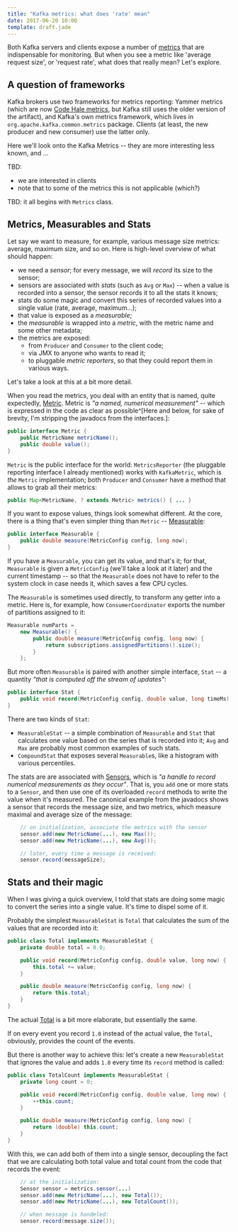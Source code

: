 ```yaml
---
title: "Kafka metrics: what does 'rate' mean"
date: 2017-06-20 10:00
template: draft.jade
---
```


Both Kafka servers and clients expose a number of [metrics] that are
indispensable for monitoring. But when you see a metric like 'average request
size', or 'request rate', what does that really mean? Let's explore.

[metrics]: http://kafka.apache.org/documentation.html#monitoring

## A question of frameworks

Kafka brokers use two frameworks for metrics reporting: Yammer
metrics (which are now [Code Hale metrics], but Kafka still
uses the older version of the artifact), and Kafka's own
metrics framework, which lives in `org.apache.kafka.common.metrics`
package. Clients (at least, the new producer and new consumer)
use the latter only.

[Code Hale metrics]: http://metrics.dropwizard.io/

Here we'll look onto the Kafka Metrics -- they are more interesting
less known, and ...

TBD:
* we are interested in clients
* note that to some of the metrics this is not applicable (which?)

TBD: it all begins with `Metrics` class.

## Metrics, Measurables and Stats

Let say we want to measure, for example, various message size metrics:
average, maximum size, and so on. Here is high-level overview of what
should happen:

* we need a *sensor*; for every message, we will *record* its 
  size to the sensor;
* sensors are associated with *stats* (such as `Avg` or `Max`) --
  when a value is recorded into a sensor, the sensor records it to all
  the stats it knows;
* stats do some magic and convert this series of recorded
  values into a single value (rate, average, maximum...);
* that value is exposed as a *measurable*;
* the *measurable* is wrapped into a *metric*, with
  the metric name and some other metadata;
* the metrics are exposed:
    * from `Producer` and `Consumer` to the client code;
    * via JMX to anyone who wants to read it;
    * to pluggable *metric reporters*, so that they could report
      them in various ways.

Let's take a look at this at a bit more detail.

When you read the metrics, you deal with an entity that
is named, quite expectedly, [Metric]. Metric is *"a named, numerical
measurement"* -- which is expressed in the code as clear as
possible^[Here and below, for sake of brevity, I'm stripping the
javadocs from the interfaces.]:

```java
public interface Metric {
    public MetricName metricName();
    public double value();
}
```

[Metric]: TBD

`Metric` is the public interface for the world: `MetricsReporter`
(the pluggable reporting interface I already mentioned) works with
`KafkaMetric`, which is *the* `Metric` implementation; both `Producer`
and `Consumer` have a method that allows to grab all their metrics:

```java
public Map<MetricName, ? extends Metric> metrics() { ... }
```

If you want to expose values, things look somewhat different. At the
core, there is a thing that's even simpler thing than `Metric`
-- [Measurable]:

```java
public interface Measurable {
    public double measure(MetricConfig config, long now);
}
```

[Measurable]: TBD

If you have a `Measurable`, you can get its value, and that's it;
for that, `Measurable` is given a `MetricConfig` (we'll take a look
at it later) and the current timestamp -- so that the
`Measurable` does not have to refer to the system clock in case
needs it, which saves a few CPU cycles.

The `Measurable` is sometimes used directly, to transform any
getter into a metric. Here is, for example, how `ConsumerCoordinator`
exports the number of partitions assigned to it:

```java
Measurable numParts =
    new Measurable() {
        public double measure(MetricConfig config, long now) {
            return subscriptions.assignedPartitions().size();
        }
    };
```

But more often `Measurable` is paired with another simple interface,
`Stat` -- a quantity *"that is computed off the stream of updates"*:

```java
public interface Stat {
    public void record(MetricConfig config, double value, long timeMs);
}
```

There are two kinds of `Stat`:
* `MeasurableStat` -- a simple combination of `Measurable` and `Stat`
  that calculates one value based on the series that is recorded into
  it; `Avg` and `Max` are probably most common examples of such stats.
* `CompoundStat` that exposes several `Measurable`s, like a histogram
  with various percentiles.

The stats are are associated with [Sensors], which is *"a handle to
record numerical measurements as they occur"*. That is, you `add` one or
more stats to a `Sensor`, and then use one of its overloaded `record`
methods to write the value when it's measured. The canonical example
from the javadocs shows a sensor that records the message size, and two
metrics, which measure maximal and average size of the message:

```java
    // on initialization, associate the metrics with the sensor
    sensor.add(new MetricName(...), new Max());
    sensor.add(new MetricName(...), new Avg());

    // later, every time a message is received:
    sensor.record(messageSize);
```

[Sensors]: TBD

## Stats and their magic

When I was giving a quick overview, I told that stats are doing
some magic to convert the series into a single value. It's time
to dispel some of it.

Probably the simplest `MeasurableStat` is `Total` that calculates
the sum of the values that are recorded into it:

```java
public class Total implements MeasurableStat {
    private double total = 0.0;

    public void record(MetricConfig config, double value, long now) {
        this.total += value;
    }

    public double measure(MetricConfig config, long now) {
        return this.total;
    }
}
```

The actual [Total] is a bit more elaborate, but essentially the same.

[Total]: TBD

If on every event you record `1.0` instead of the actual value,
the `Total`, obviously, provides the count of the events.

But there is another way to achieve this: let's create a new
`MeasurableStat` that ignores the value and adds `1.0` every time 
its `record` method is called:

```java
public class TotalCount implements MeasurableStat {
    private long count = 0;

    public void record(MetricConfig config, double value, long now) {
        ++this.count;
    }

    public double measure(MetricConfig config, long now) {
        return (double) this.count;
    }
}
```

With this, we can add both of them into a single sensor, decoupling
the fact that we are calculating both total value and total count
from the code that records the event:

```java
    // at the initialization:
    Sensor sensor = metrics.sensor(...)
    sensor.add(new MetricName(...), new Total());
    sensor.add(new MetricName(...), new TotalCount());
```

```java
    // when message is handeled:
    sensor.record(message.size());
```
